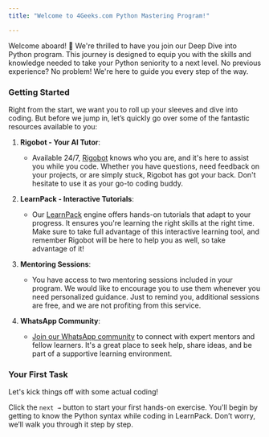 ```yaml
---
title: "Welcome to 4Geeks.com Python Mastering Program!"

---
```


Welcome aboard! 🎉 We're thrilled to have you join our Deep Dive into Python program. This journey is designed to equip you with the skills and knowledge needed to take your Python seniority to a next level. No previous experience? No problem! We're here to guide you every step of the way.

### Getting Started

Right from the start, we want you to roll up your sleeves and dive into coding. But before we jump in, let’s quickly go over some of the fantastic resources available to you:

1. **Rigobot - Your AI Tutor**:
   - Available 24/7, [Rigobot](https://4geeks.com/rigobot) knows who you are, and it's here to assist you while you code. Whether you have questions, need feedback on your projects, or are simply stuck, Rigobot has got your back. Don't hesitate to use it as your go-to coding buddy.

2. **LearnPack - Interactive Tutorials**:
   - Our [LearnPack](https://4geeks.com/learnpack) engine offers hands-on tutorials that adapt to your progress. It ensures you're learning the right skills at the right time. Make sure to take full advantage of this interactive learning tool, and remember Rigobot will be here to help you as well, so take advantage of it!

3. **Mentoring Sessions**:
   - You have access to two mentoring sessions included in your program. We would like to encourage you to use them whenever you need personalized guidance. Just to remind you, additional sessions are free, and we are not profiting from this service.

4. **WhatsApp Community**:
   - [Join our WhatsApp community](https://chat.whatsapp.com/CBppI0ulMt8Dx4Fsw9AreG) to connect with expert mentors and fellow learners. It's a great place to seek help, share ideas, and be part of a supportive learning environment.

### Your First Task

Let's kick things off with some actual coding! 

Click the `next →` button to start your first hands-on exercise. You'll begin by getting to know the Python syntax while coding in LearnPack. Don’t worry, we’ll walk you through it step by step.
